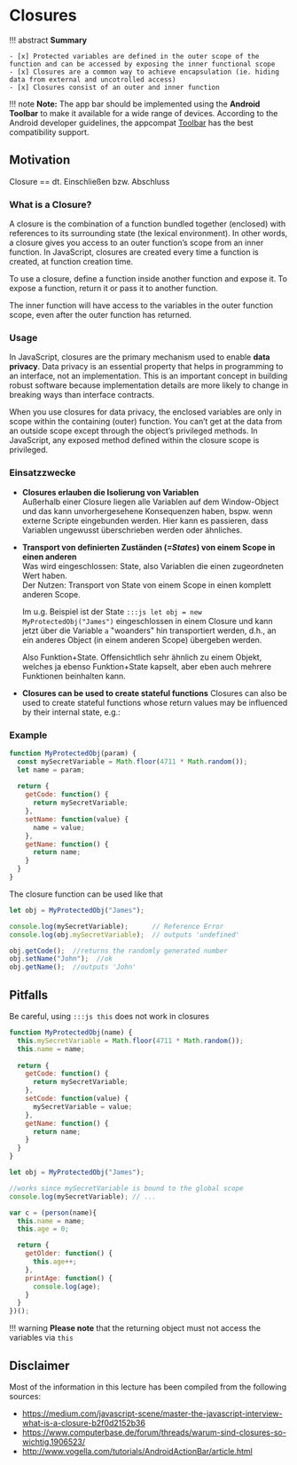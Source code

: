 # Closures

!!! abstract
    **Summary**

    - [x] Protected variables are defined in the outer scope of the function and can be accessed by exposing the inner functional scope 
    - [x] Closures are a common way to achieve encapsulation (ie. hiding data from external and uncotrolled access) 
    - [x] Closures consist of an outer and inner function

!!! note
    __Note:__ The app bar should be implemented using the __Android Toolbar__ to make it available for a wide range of devices. According to the Android developer guidelines, the appcompat [Toolbar](https://developer.android.com/reference/android/support/v7/widget/Toolbar.html) has the best compatibility support.  

## Motivation

Closure == dt. Einschließen bzw. Abschluss 

### What is a Closure?

A closure is the combination of a function bundled together (enclosed) with references to its surrounding state (the lexical environment). In other words, a closure gives you access to an outer function’s scope from an inner function. In JavaScript, closures are created every time a function is created, at function creation time.

To use a closure, define a function inside another function and expose it. To expose a function, return it or pass it to another function.

The inner function will have access to the variables in the outer function scope, even after the outer function has returned.


### Usage

In JavaScript, closures are the primary mechanism used to enable __data privacy__. 
Data privacy is an essential property that helps in programming to an interface, not an implementation. This is an important concept in building robust software because implementation details are more likely to change in breaking ways than interface contracts.

When you use closures for data privacy, the enclosed variables are only in scope within the containing (outer) function. You can’t get at the data from an outside scope except through the object’s privileged methods. In JavaScript, any exposed method defined within the closure scope is privileged.


### Einsatzzwecke

* __Closures erlauben die Isolierung von Variablen__  
    Außerhalb einer Closure liegen alle Variablen auf dem Window-Object und das kann unvorhergesehene Konsequenzen haben, bspw. wenn externe Scripte eingebunden werden. Hier kann es passieren, dass Variablen ungewusst überschrieben werden oder ähnliches.

* __Transport von definierten Zuständen (*=States*) von einem Scope in einen anderen__  
    Was wird eingeschlossen: State, also Variablen die einen zugeordneten Wert haben.  
    Der Nutzen: Transport von State von einem Scope in einen komplett anderen Scope.

    Im u.g. Beispiel ist der State `:::js let obj = new MyProtectedObj("James")` eingeschlossen in einem Closure und kann jetzt über die Variable `a` "woanders" hin transportiert werden, d.h., an ein anderes Object (in einem anderen Scope) übergeben werden.

    Also Funktion+State. Offensichtlich sehr ähnlich zu einem Objekt, welches ja ebenso Funktion+State kapselt, aber eben auch mehrere Funktionen beinhalten kann.

* __Closures can be used to create stateful functions__
    Closures can also be used to create stateful functions whose return values may be influenced by their internal state, e.g.:


### Example
``` javascript
function MyProtectedObj(param) {
  const mySecretVariable = Math.floor(4711 * Math.random());
  let name = param;
   
  return { 
    getCode: function() { 
      return mySecretVariable;
    },
    setName: function(value) {
      name = value;
    },
    getName: function() {
      return name;
    }
  }
}
```

The closure function can be used like that

``` javascript
let obj = MyProtectedObj("James");

console.log(mySecretVariable);      // Reference Error 
console.log(obj.mySecretVariable);  // outputs 'undefined'

obj.getCode();  //returns the randomly generated number
obj.setName("John");  //ok
obj.getName();  //outputs 'John'
```



## Pitfalls

Be careful, using `:::js this` does not work in closures
``` javascript
function MyProtectedObj(name) {
  this.mySecretVariable = Math.floor(4711 * Math.random());
  this.name = name;
   
  return { 
    getCode: function() { 
      return mySecretVariable;
    },
    setCode: function(value) {
      mySecretVariable = value;
    },
    getName: function() {
      return name;
    }
  }
}

let obj = MyProtectedObj("James");

//works since mySecretVariable is bound to the global scope
console.log(mySecretVariable); // ...
```


``` javascript
var c = (person(name){
  this.name = name;
  this.age = 0;

  return {
    getOlder: function() {
      this.age++;
    },
    printAge: function() {
      console.log(age);
    } 
  }
})();

```

!!! warning
    __Please note__ that the returning object must not access the variables via `this`




## Disclaimer

Most of the information in this lecture has been compiled from the following sources:

* <https://medium.com/javascript-scene/master-the-javascript-interview-what-is-a-closure-b2f0d2152b36>
* <https://www.computerbase.de/forum/threads/warum-sind-closures-so-wichtig.1906523/>
* <http://www.vogella.com/tutorials/AndroidActionBar/article.html>
